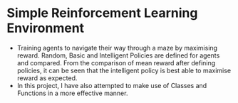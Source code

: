 # Simple Reinforcement Learning Environment
- Training agents to navigate their way through a maze by maximising reward. Random, Basic and Intelligent Policies are defined for agents and compared. From the comparison of mean reward after defining policies, it can be seen that the intelligent policy is best able to maximise reward as expected. 
- In this project, I have also attempted to make use of Classes and Functions in a more effective manner.
